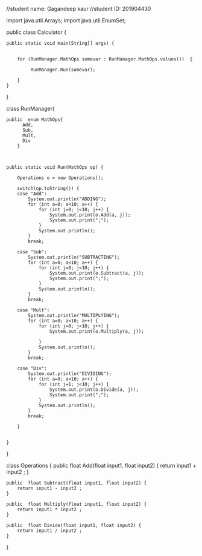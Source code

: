 //student name: Gagandeep kaur
//student ID: 201904430


import java.util.Arrays; 
import java.util.EnumSet; 

public class Calculator {

	public static void main(String[] args) { 
		
		
		for (RunManager.MathOps somevar : RunManager.MathOps.values())  {
			
			 RunManager.Run(somevar);
			
		}
	}
	
	
}

class RunManager{
	
	public  enum MathOps{
		  Add, 
		  Sub, 
		  Mult, 
		  Div
		}
	
	
	
	public static void Run(MathOps op) {
		
		Operations o = new Operations();
		
		switch(op.toString()) {
		case "Add":
			System.out.println("ADDING");
			for (int a=0; a<10; a++) {
				for (int j=0; j<10; j++) {
					System.out.print(o.Add(a, j));
					System.out.print(";");
				}
				System.out.println();
			}			
			break;
			
		case "Sub":
			System.out.println("SUBTRACTING");
			for (int a=0; a<10; a++) {
				for (int j=0; j<10; j++) {
					System.out.print(o.Subtract(a, j));
					System.out.print(";");
				}
				System.out.println();
			}			
			break;

		case "Mult":
			System.out.println("MULTIPLYING");
			for (int a=0; a<10; a++) {
				for (int j=0; j<10; j++) {
					System.out.print(o.Multiply(a, j));
					
				}
				System.out.println();
			}			
			break;
			
		case "Div":
			System.out.println("DIVIDING");
			for (int a=0; a<10; a++) {
				for (int j=1; j<10; j++) {
					System.out.print(o.Divide(a, j));
					System.out.print(";");
				}
				System.out.println();
			}			
			break;
			
		}
		

	}
}

class Operations {
	public  float Add(float input1, float input2) {
		return input1 + input2 ;
	}
	
	public  float Subtract(float input1, float input2) {
		return input1 - input2 ;
	}
	
	public  float Multiply(float input1, float input2) {
		return input1 * input2 ;
	}
	
	public  float Divide(float input1, float input2) {
		return input1 / input2 ;
	}
}
